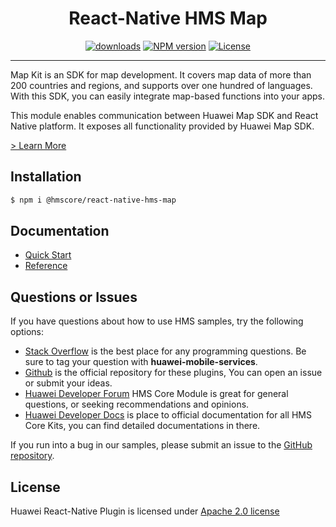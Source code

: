 <p align="center">
  <h1 align="center">React-Native HMS Map</h1>
</p>


<p align="center">
  <a href="https://www.npmjs.com/package/@hmscore/react-native-hms-map"><img src="https://img.shields.io/npm/dm/@hmscore/react-native-hms-map?color=%23007EC6&style=for-the-badge" alt="downloads"></a>
  <a href="https://www.npmjs.com/package/@hmscore/react-native-hms-map"><img src="https://img.shields.io/npm/v/@hmscore/react-native-hms-map?color=%23ed2a1c&style=for-the-badge" alt="NPM version"></a>
  <a href="/LICENCE"><img src="https://img.shields.io/npm/l/@hmscore/react-native-hms-map.svg?color=%3bcc62&style=for-the-badge" alt="License"></a>
</p>

----

Map Kit is an SDK for map development. It covers map data of more than 200 countries and regions, and supports over one hundred of languages. With this SDK, you can easily integrate map-based functions into your apps.

This module enables communication between Huawei Map SDK and React Native platform. It exposes all functionality provided by Huawei Map SDK.

[> Learn More](https://developer.huawei.com/consumer/en/doc/development/HMS-Plugin-Guides/introduction-0000001050143001)

## Installation

```bash
$ npm i @hmscore/react-native-hms-map
```

## Documentation

- [Quick Start](https://developer.huawei.com/consumer/en/doc/development/HMS-Plugin-Guides/preparedevenv-0000001050032222)
- [Reference](https://developer.huawei.com/consumer/en/doc/development/HMS-Plugin-References/overview-0000001062710399)

## Questions or Issues

If you have questions about how to use HMS samples, try the following options:
- [Stack Overflow](https://stackoverflow.com/questions/tagged/huawei-mobile-services) is the best place for any programming questions. Be sure to tag your question with 
**huawei-mobile-services**.
- [Github](https://github.com/HMS-Core/hms-react-native-plugin) is the official repository for these plugins, You can open an issue or submit your ideas.
- [Huawei Developer Forum](https://forums.developer.huawei.com/forumPortal/en/home?fid=0101187876626530001) HMS Core Module is great for general questions, or seeking recommendations and opinions.
- [Huawei Developer Docs](https://developer.huawei.com/consumer/en/doc/overview/HMS-Core-Plugin) is place to official documentation for all HMS Core Kits, you can find detailed documentations in there.

If you run into a bug in our samples, please submit an issue to the [GitHub repository](https://github.com/HMS-Core/hms-react-native-plugin).

## License

Huawei React-Native Plugin is licensed under [Apache 2.0 license](LICENCE)
